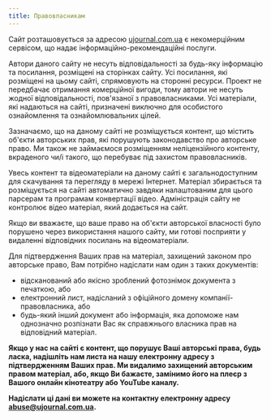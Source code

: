 ```yaml
---
title: Правовласникам
---
```


Сайт розташовується за адресою [ujournal.com.ua](https://ujournal.com.ua) є некомерційним сервісом, що надає інформаційно-рекомендаційні послуги.

Автори даного сайту не несуть відповідальності за будь-яку інформацію та посилання, розміщені на сторінках сайту. Усі посилання, які розміщені на цьому сайті, спрямовують на сторонні ресурси. Проект не передбачає отримання комерційної вигоди, тому автори не несуть жодної відповідальності, пов'язаної з правовласниками. Усі матеріали, які надаються на сайті, призначені виключно для особистого ознайомлення та ознайомлювальних цілей.

Зазначаємо, що на даному сайті не розміщується контент, що містить об'єкти авторських прав, які порушують законодавство про авторське право. Ми також не займаємося розміщенням неліцензійного контенту, вкраденого чи/і такого, що перебуває під захистом правовласників.

Увесь контент та відеоматеріали на даному сайті є загальнодоступним для скачування та перегляду в мережі Інтернет. Матеріал збирається та розміщується на сайті автоматично завдяки налаштованим для цього парсерам та програмам конвертації відео. Адміністрація сайту не контролює відео матеріал, який додається на сайт.

Якщо ви вважаєте, що ваше право на об'єкти авторської власності було порушено через використання нашого сайту, ми готові посприяти у видаленні відповідних посилань на відеоматеріали.

Для підтвердження Ваших прав на матеріал, захищений законом про авторське право, Вам потрібно надіслати нам один з таких документів:

- відсканований або якісно зроблений фотознімок документа з печаткою, або
- електронний лист, надісланий з офіційного домену компанії-правовласника, або
- будь-який інший документ або інформація, яка допоможе нам однозначно розпізнати Вас як справжнього власника прав на відповідний матеріал.

**Якщо у нас на сайті є контент, що порушує Ваші авторські права, будь ласка, надішліть нам листа на нашу електронну адресу з підтвердженням Ваших прав. Ми видалимо захищений авторським правом матеріал, або, якщо Ви бажаєте, замінимо його на плеєр з Вашого онлайн кінотеатру або YouTube каналу.**

**Надіслати ці дані ви можете на контактну електронну адресу [abuse@ujournal.com.ua](mailto:abuse@ujournal.com.ua).**
